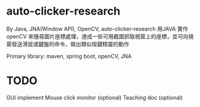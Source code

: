 # auto-clicker-research
By Java, JNA(Window API), OpenCV,  auto-clicker-research
用JAVA 實作 openCV 來搜尋圖片座標處理，達成一些可用截圖抓取視窗上的座標，並可向視窗發送滑鼠或鍵盤的命令，做出類似按鍵精靈的動作

Primary library: 
maven, spring boot, openCV, JNA

# TODO
GUI implement
Mouse click monitor (optional)
Teaching doc (optional)
